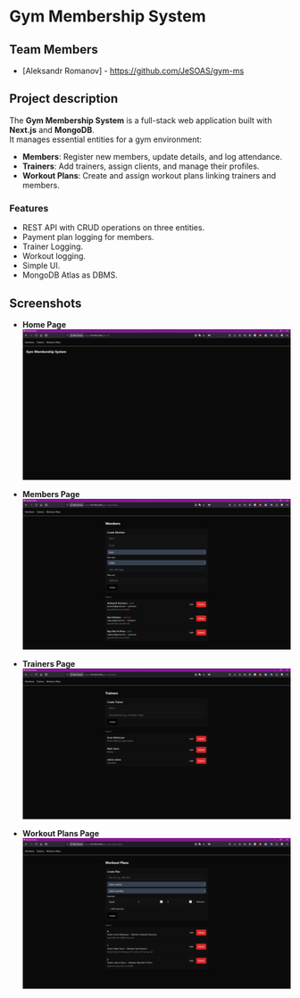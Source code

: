 # Gym Membership System

## Team Members
- [Aleksandr Romanov] - https://github.com/JeSOAS/gym-ms

## Project description

The **Gym Membership System** is a full-stack web application built with **Next.js** and **MongoDB**.  
It manages essential entities for a gym environment:

- **Members**: Register new members, update details, and log attendance.
- **Trainers**: Add trainers, assign clients, and manage their profiles.
- **Workout Plans**: Create and assign workout plans linking trainers and members.

### Features
- REST API with CRUD operations on three entities.
- Payment plan logging for members.
- Trainer Logging.
- Workout logging.
- Simple UI.
- MongoDB Atlas as DBMS.

## Screenshots

- **Home Page**  
  ![Home Page](./public/gymms_index.png)

- **Members Page**  
  ![Members Page](./public/gymms_members.png)

- **Trainers Page**  
  ![Trainers Page](./public/gymms_trainers.png)

- **Workout Plans Page**  
  ![Workout Plans Page](./public/gymms_workout_plans.png)
